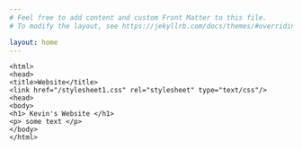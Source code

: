 ```yaml
---
# Feel free to add content and custom Front Matter to this file.
# To modify the layout, see https://jekyllrb.com/docs/themes/#overriding-theme-defaults

layout: home
---
```

<!DOCTYPE html>
	<html>
	<head>
	<title>Website</title>
	<link href="/stylesheet1.css" rel="stylesheet" type="text/css"/>
	<head>
	<body>
	<h1> Kevin's Website </h1>
	<p> some text </p>
	</body>
	</html>
